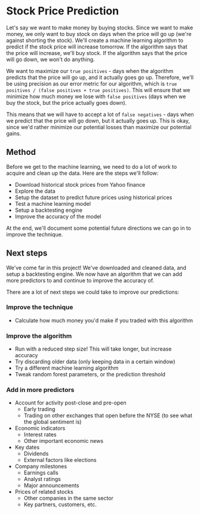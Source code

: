 # Stock Price Prediction

Let's say we want to make money by buying stocks.  Since we want to make money, we only want to buy stock on days when the price will go up (we're against shorting the stock).  We'll create a machine learning algorithm to predict if the stock price will increase tomorrow.  If the algorithm says that the price will increase, we'll buy stock.  If the algorithm says that the price will go down, we won't do anything.

We want to maximize our `true positives` - days when the algorithm predicts that the price will go up, and it actually goes go up.  Therefore, we'll be using precision as our error metric for our algorithm, which is `true positives / (false positives + true positives)`.  This will ensure that we minimize how much money we lose with `false positives` (days when we buy the stock, but the price actually goes down).

This means that we will have to accept a lot of `false negatives` - days when we predict that the price will go down, but it actually goes up.  This is okay, since we'd rather minimize our potential losses than maximize our potential gains.

## Method

Before we get to the machine learning, we need to do a lot of work to acquire and clean up the data.  Here are the steps we'll follow:

* Download historical stock prices from Yahoo finance
* Explore the data
* Setup the dataset to predict future prices using historical prices
* Test a machine learning model
* Setup a backtesting engine
* Improve the accuracy of the model

At the end, we'll document some potential future directions we can go in to improve the technique.



## Next steps

We've come far in this project!  We've downloaded and cleaned data, and setup a backtesting engine.  We now have an algorithm that we can add more predictors to and continue to improve the accuracy of.

There are a lot of next steps we could take to improve our predictions:

### Improve the technique

* Calculate how much money you'd make if you traded with this algorithm

### Improve the algorithm

* Run with a reduced step size!  This will take longer, but increase accuracy
* Try discarding older data (only keeping data in a certain window)
* Try a different machine learning algorithm
* Tweak random forest parameters, or the prediction threshold

### Add in more predictors

* Account for activity post-close and pre-open
    * Early trading
    * Trading on other exchanges that open before the NYSE (to see what the global sentiment is)
* Economic indicators
    * Interest rates
    * Other important economic news
* Key dates
    * Dividends
    * External factors like elections
* Company milestones
    * Earnings calls
    * Analyst ratings
    * Major announcements
* Prices of related stocks
    * Other companies in the same sector
    * Key partners, customers, etc.
